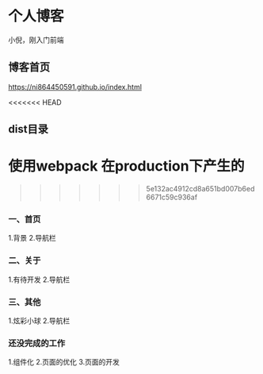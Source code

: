 # 个人博客
小倪，刚入门前端

## 博客首页
https://ni864450591.github.io/index.html

<<<<<<< HEAD
## dist目录
使用webpack 在production下产生的
=======
>>>>>>> 5e132ac4912cd8a651bd007b6ed6671c59c936af

### 一、首页 
1.背景
2.导航栏

### 二、关于
1.有待开发
2.导航栏

### 三、其他
1.炫彩小球
2.导航栏

### 还没完成的工作
1.组件化
2.页面的优化
3.页面的开发


